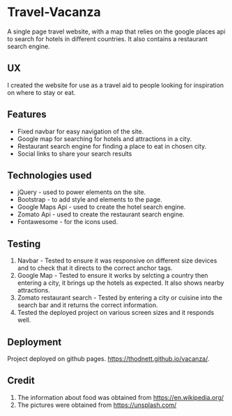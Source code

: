 Travel-Vacanza
================

A single page travel website, with a map that relies on the google places api to
search for hotels in different countries. It also contains a restaurant search
engine.

UX
------------------------------------------------------------------------------

I created the website for use as a travel aid to people looking for inspiration 
on where to stay or eat. 

Features
-----------------------------------------------------------------------------
* Fixed navbar for easy navigation of the site.
* Google map for searching for hotels and attractions in a city.
* Restaurant search engine for finding a place to eat in chosen city.
* Social links to share your search results

Technologies used
-----------------------------------------------------------------------------
* jQuery - used to power elements on the site.
* Bootstrap - to add style and elements to the page.
* Google Maps Api - used to create the hotel search engine.
* Zomato Api - used to create the restaurant search engine.
* Fontawesome - for the icons used.

Testing
-------------------------------------------------------------------------------
1. Navbar - Tested to ensure it was responsive on different size devices and 
   to check that it directs to the correct anchor tags.
2. Google Map - Tested to ensure it works by selcting a country then entering 
   a city, it brings up the hotels as expected. It also shows nearby attractions.
3. Zomato restaurant search - Tested by entering a city or cuisine into the search
   bar and it returns the correct information.
4. Tested the deployed project on various screen sizes and it responds well. 

Deployment 
------------------------------------------------------------------------------

Project deployed on github pages. 
https://thodnett.github.io/vacanza/.

Credit
--------------------------------------------------------------------------------

1. The information about food was obtained from https://en.wikipedia.org/
2. The pictures were obtained from https://unsplash.com/

